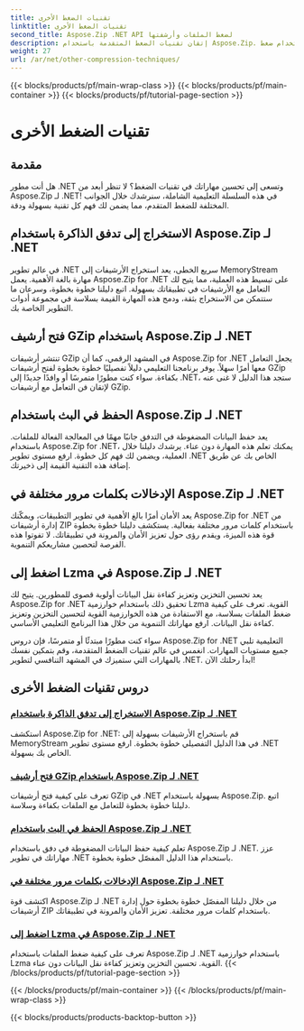 ```yaml
---
title: تقنيات الضغط الأخرى
linktitle: تقنيات الضغط الأخرى
second_title: Aspose.Zip .NET API لضغط الملفات وأرشفتها
description: إتقان تقنيات الضغط المتقدمة باستخدام Aspose.Zip. ارفع مهاراتك التطويرية، بدءًا من الاستخراج إلى تدفق الذاكرة وحتى تحسين التخزين باستخدام ضغط Lzma.
weight: 27
url: /ar/net/other-compression-techniques/
---
```


{{< blocks/products/pf/main-wrap-class >}}
{{< blocks/products/pf/main-container >}}
{{< blocks/products/pf/tutorial-page-section >}}

# تقنيات الضغط الأخرى


## مقدمة

هل أنت مطور .NET وتسعى إلى تحسين مهاراتك في تقنيات الضغط؟ لا تنظر أبعد من Aspose.Zip لـ .NET! في هذه السلسلة التعليمية الشاملة، سنرشدك خلال الجوانب المختلفة للضغط المتقدم، مما يضمن لك فهم كل تقنية بسهولة ودقة.

## الاستخراج إلى تدفق الذاكرة باستخدام Aspose.Zip لـ .NET

في عالم تطوير .NET سريع الخطى، يعد استخراج الأرشيفات إلى MemoryStream مهارة بالغة الأهمية. يعمل Aspose.Zip for .NET على تبسيط هذه العملية، مما يتيح لك التعامل مع الأرشيفات في تطبيقاتك بسهولة. اتبع دليلنا خطوة بخطوة، وسرعان ما ستتمكن من الاستخراج بثقة، ودمج هذه المهارة القيمة بسلاسة في مجموعة أدوات التطوير الخاصة بك.

## فتح أرشيف GZip باستخدام Aspose.Zip لـ .NET

تنتشر أرشيفات GZip في المشهد الرقمي، كما أن Aspose.Zip for .NET يجعل التعامل معها أمرًا سهلاً. يوفر برنامجنا التعليمي دليلاً تفصيليًا خطوة بخطوة لفتح أرشيفات GZip بكفاءة. سواء كنت مطورًا متمرسًا أو وافدًا جديدًا إلى .NET، ستجد هذا الدليل لا غنى عنه لإتقان فن التعامل مع أرشيفات GZip.

## الحفظ في البث باستخدام Aspose.Zip لـ .NET

يعد حفظ البيانات المضغوطة في التدفق جانبًا مهمًا في المعالجة الفعالة للملفات. باستخدام Aspose.Zip for .NET، يمكنك تعلم هذه المهارة دون عناء. يرشدك دليلنا خلال العملية، ويضمن لك فهم كل خطوة. ارفع مستوى تطوير .NET الخاص بك عن طريق إضافة هذه التقنية القيمة إلى ذخيرتك.

## الإدخالات بكلمات مرور مختلفة في Aspose.Zip لـ .NET

يعد الأمان أمرًا بالغ الأهمية في تطوير التطبيقات، ويمكّنك Aspose.Zip for .NET من إدارة أرشيفات ZIP باستخدام كلمات مرور مختلفة بفعالية. يستكشف دليلنا خطوة بخطوة قوة هذه الميزة، ويقدم رؤى حول تعزيز الأمان والمرونة في تطبيقاتك. لا تفوتوا هذه الفرصة لتحصين مشاريعكم التنموية.

## اضغط إلى Lzma في Aspose.Zip لـ .NET

يعد تحسين التخزين وتعزيز كفاءة نقل البيانات أولوية قصوى للمطورين. يتيح لك Aspose.Zip for .NET تحقيق ذلك باستخدام خوارزمية Lzma القوية. تعرف على كيفية ضغط الملفات بسلاسة، مع الاستفادة من هذه الخوارزمية القوية لتحسين التخزين وتعزيز كفاءة نقل البيانات. ارفع مهاراتك التنموية من خلال هذا البرنامج التعليمي الأساسي.

سواء كنت مطورًا مبتدئًا أو متمرسًا، فإن دروس Aspose.Zip for .NET التعليمية تلبي جميع مستويات المهارات. انغمس في عالم تقنيات الضغط المتقدمة، وقم بتمكين نفسك بالمهارات التي ستميزك في المشهد التنافسي لتطوير .NET. ابدأ رحلتك الآن!
## دروس تقنيات الضغط الأخرى
### [الاستخراج إلى تدفق الذاكرة باستخدام Aspose.Zip لـ .NET](./extract-to-memory-stream/)
استكشف Aspose.Zip for .NET: قم باستخراج الأرشيفات بسهولة إلى MemoryStream في هذا الدليل التفصيلي خطوة بخطوة. ارفع مستوى تطوير .NET الخاص بك بسهولة.
### [فتح أرشيف GZip باستخدام Aspose.Zip لـ .NET](./open-gzip-archive/)
تعرف على كيفية فتح أرشيفات GZip في .NET بسهولة باستخدام Aspose.Zip. اتبع دليلنا خطوة بخطوة للتعامل مع الملفات بكفاءة وسلاسة.
### [الحفظ في البث باستخدام Aspose.Zip لـ .NET](./save-to-stream/)
تعلم كيفية حفظ البيانات المضغوطة في دفق باستخدام Aspose.Zip لـ .NET. عزز مهاراتك في تطوير .NET باستخدام هذا الدليل المفصّل خطوة بخطوة.
### [الإدخالات بكلمات مرور مختلفة في Aspose.Zip لـ .NET](./entries-with-different-passwords/)
اكتشف قوة Aspose.Zip لـ .NET من خلال دليلنا المفصّل خطوة بخطوة حول إدارة أرشيفات ZIP باستخدام كلمات مرور مختلفة. تعزيز الأمان والمرونة في تطبيقاتك. 
### [اضغط إلى Lzma في Aspose.Zip لـ .NET](./compress-to-lzma/)
تعرف على كيفية ضغط الملفات باستخدام Aspose.Zip لـ .NET باستخدام خوارزمية Lzma القوية. تحسين التخزين وتعزيز كفاءة نقل البيانات دون عناء.
{{< /blocks/products/pf/tutorial-page-section >}}

{{< /blocks/products/pf/main-container >}}
{{< /blocks/products/pf/main-wrap-class >}}

{{< blocks/products/products-backtop-button >}}
